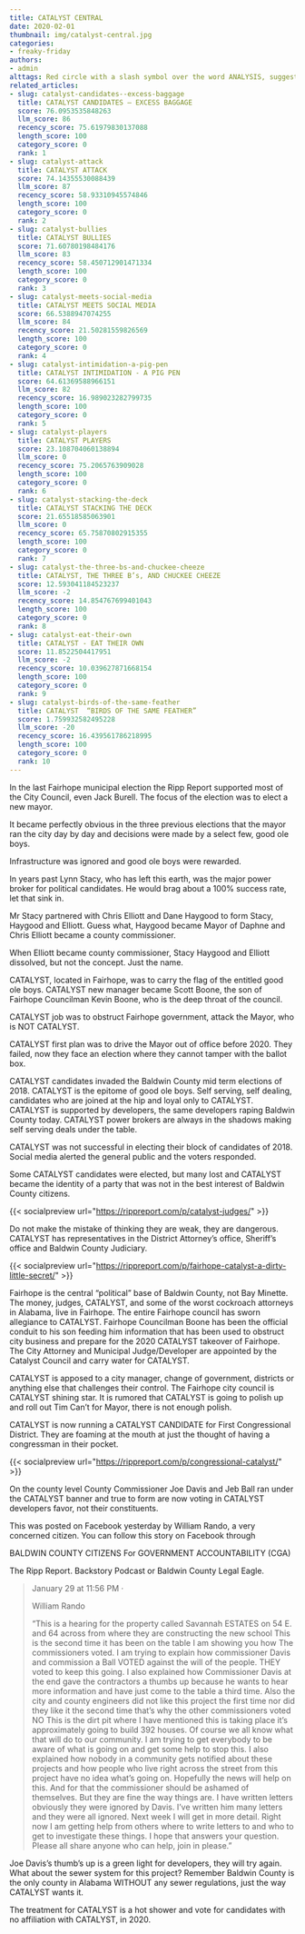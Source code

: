 ```yaml
---
title: CATALYST CENTRAL
date: 2020-02-01
thumbnail: img/catalyst-central.jpg
categories:
- freaky-friday
authors:
- admin
alttags: Red circle with a slash symbol over the word ANALYSIS, suggesting rejection of political analysis in Fairhope elections
related_articles:
- slug: catalyst-candidates-⁠-excess-baggage
  title: CATALYST CANDIDATES ⁠— EXCESS BAGGAGE
  score: 76.0953535848263
  llm_score: 86
  recency_score: 75.61979830137088
  length_score: 100
  category_score: 0
  rank: 1
- slug: catalyst-attack
  title: CATALYST ATTACK
  score: 74.14355530088439
  llm_score: 87
  recency_score: 58.93310945574846
  length_score: 100
  category_score: 0
  rank: 2
- slug: catalyst-bullies
  title: CATALYST BULLIES
  score: 71.60780198484176
  llm_score: 83
  recency_score: 58.450712901471334
  length_score: 100
  category_score: 0
  rank: 3
- slug: catalyst-meets-social-media
  title: CATALYST MEETS SOCIAL MEDIA
  score: 66.5388947074255
  llm_score: 84
  recency_score: 21.50281559826569
  length_score: 100
  category_score: 0
  rank: 4
- slug: catalyst-intimidation-a-pig-pen
  title: CATALYST INTIMIDATION - A PIG PEN
  score: 64.61369588966151
  llm_score: 82
  recency_score: 16.989023282799735
  length_score: 100
  category_score: 0
  rank: 5
- slug: catalyst-players
  title: CATALYST PLAYERS
  score: 23.108704060138894
  llm_score: 0
  recency_score: 75.2065763909028
  length_score: 100
  category_score: 0
  rank: 6
- slug: catalyst-stacking-the-deck
  title: CATALYST STACKING THE DECK
  score: 21.65518585063901
  llm_score: 0
  recency_score: 65.75870802915355
  length_score: 100
  category_score: 0
  rank: 7
- slug: catalyst-the-three-bs-and-chuckee-cheeze
  title: CATALYST, THE THREE B’s, AND CHUCKEE CHEEZE
  score: 12.593041184523237
  llm_score: -2
  recency_score: 14.854767699401043
  length_score: 100
  category_score: 0
  rank: 8
- slug: catalyst-eat-their-own
  title: CATALYST - EAT THEIR OWN
  score: 11.8522504417951
  llm_score: -2
  recency_score: 10.039627871668154
  length_score: 100
  category_score: 0
  rank: 9
- slug: catalyst-birds-of-the-same-feather
  title: CATALYST  “BIRDS OF THE SAME FEATHER”
  score: 1.759932582495228
  llm_score: -20
  recency_score: 16.439561786218995
  length_score: 100
  category_score: 0
  rank: 10
---
```

In the last Fairhope municipal election the Ripp Report supported most of the City Council, even Jack Burell. The focus of the election was to elect a new mayor.

It became perfectly obvious in the three previous elections that the mayor ran the city day by day and decisions were made by a select few, good ole boys.

Infrastructure was ignored and good ole boys were rewarded.

In years past Lynn Stacy, who has left this earth, was the major power broker for political candidates. He would brag about a 100% success rate, let that sink in.

Mr Stacy partnered with Chris Elliott and Dane Haygood to form Stacy, Haygood and Elliott. Guess what, Haygood became Mayor of Daphne and Chris Elliott became a county commissioner.

When Elliott became county commissioner, Stacy Haygood and Elliott dissolved, but not the concept. Just the name.

CATALYST, located in Fairhope, was to carry the flag of the entitled good ole boys. CATALYST new manager became Scott Boone, the son of Fairhope Councilman Kevin Boone, who is the deep throat of the council.

CATALYST job was to obstruct Fairhope government, attack the Mayor, who is NOT CATALYST.

CATALYST first plan was to drive the Mayor out of office before 2020. They failed, now they face an election where they cannot tamper with the ballot box.

CATALYST candidates invaded the Baldwin County mid term elections of 2018. CATALYST is the epitome of good ole boys. Self serving, self dealing, candidates who are joined at the hip and loyal only to CATALYST. CATALYST is supported by developers, the same developers raping Baldwin County today. CATALYST power brokers are always in the shadows making self serving deals under the table.

CATALYST was not successful in electing their block of candidates of 2018. Social media alerted the general public and the voters responded.

Some CATALYST candidates were elected, but many lost and CATALYST became the identity of a party that was not in the best interest of Baldwin County citizens.

{{< socialpreview url="https://rippreport.com/p/catalyst-judges/" >}}

Do not make the mistake of thinking they are weak, they are dangerous. CATALYST has representatives in the District Attorney’s office, Sheriff’s office and Baldwin County Judiciary.

{{< socialpreview url="https://rippreport.com/p/fairhope-catalyst-a-dirty-little-secret/" >}}

Fairhope is the central “political” base of Baldwin County, not Bay Minette. The money, judges, CATALYST, and some of the worst cockroach attorneys in Alabama, live in Fairhope. The entire Fairhope council has sworn allegiance to CATALYST. Fairhope Councilman Boone has been the official conduit to his son feeding him information that has been used to obstruct city business and prepare for the 2020 CATALYST takeover of Fairhope. The City Attorney and Municipal Judge/Developer are appointed by the Catalyst Council and carry water for CATALYST.

CATALYST is apposed to a city manager, change of government, districts or anything else that challenges their control. The Fairhope city council is CATALYST shining star. It is rumored that CATALYST is going to polish up and roll out Tim Can’t for Mayor, there is not enough polish.

CATALYST is now running a CATALYST CANDIDATE for First Congressional District. They are foaming at the mouth at just the thought of having a congressman in their pocket.

{{< socialpreview url="https://rippreport.com/p/congressional-catalyst/" >}}

On the county level County Commissioner Joe Davis and Jeb Ball ran under the CATALYST banner and true to form are now voting in CATALYST developers favor, not their constituents.

This was posted on Facebook yesterday by William Rando, a very concerned citizen. You can follow this story on Facebook through

BALDWIN COUNTY CITIZENS For GOVERNMENT ACCOUNTABILITY (CGA)

The Ripp Report. Backstory Podcast or Baldwin County Legal Eagle.

>January 29 at 11:56 PM ·
>
>William Rando
>
>“This is a hearing for the property called Savannah ESTATES on 54 E. and 64 across from where they are constructing the new school This is the second time it has been on the table I am showing you how The commissioners voted. I am trying to explain how commissioner Davis and commission a Ball VOTED against the will of the people. THEY voted to keep this going. I also explained how Commissioner Davis at the end gave the contractors a thumbs up because he wants to hear more information and have just come to the table a third time. Also the city and county engineers did not like this project the first time nor did they like it the second time that’s why the other commissioners voted NO This is the dirt pit where I have mentioned this is taking place it’s approximately going to build 392 houses. Of course we all know what that will do to our community. I am trying to get everybody to be aware of what is going on and get some help to stop this. I also explained how nobody in a community gets notified about these projects and how people who live right across the street from this project have no idea what’s going on. Hopefully the news will help on this. And for that the commissioner should be ashamed of themselves. But they are fine the way things are. I have written letters obviously they were ignored by Davis. I’ve written him many letters and they were all ignored. Next week I will get in more detail. Right now I am getting help from others where to write letters to and who to get to investigate these things. I hope that answers your question. Please all share anyone who can help, join in please.”

Joe Davis’s thumb’s up is a green light for developers, they will try again. What about the sewer system for this project? Remember Baldwin County is the only county in Alabama WITHOUT any sewer regulations, just the way CATALYST wants it.

The treatment for CATALYST is a hot shower and vote for candidates with no affiliation with CATALYST, in 2020.

